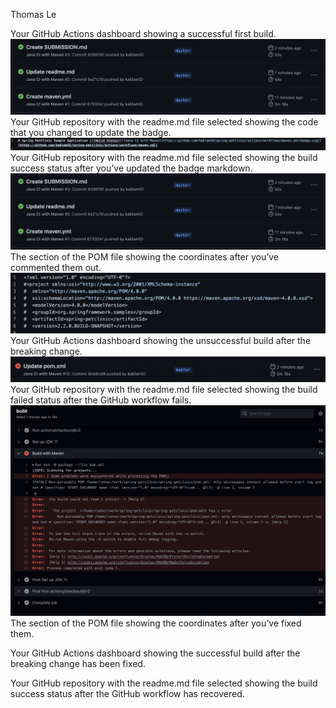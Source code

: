 Thomas Le 

Your GitHub Actions dashboard showing a successful first build.
![Screen Capture #1](images/firstbuild.png)
Your GitHub repository with the readme.md file selected showing the code that you
changed to update the badge.
![Screen Capture #2](images/readmereplace.png)
Your GitHub repository with the readme.md file selected showing the build success
status after you’ve updated the badge markdown.
![Screen Capture #3](images/firstbuild.png)
The section of the POM file showing the coordinates after you’ve commented them
out.
![Screen Capture #4](images/nocoordinates.png)
Your GitHub Actions dashboard showing the unsuccessful build after the breaking
change.
![Screen Capture #5](images/FailedPOMAction.png)
Your GitHub repository with the readme.md file selected showing the build failed
status after the GitHub workflow fails.
![Screen Capture #6](images/buildfailedstatus.png)
The section of the POM file showing the coordinates after you’ve fixed them.

Your GitHub Actions dashboard showing the successful build after the breaking
change has been fixed.

Your GitHub repository with the readme.md file selected showing the build success
status after the GitHub workflow has recovered.
